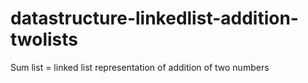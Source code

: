 # datastructure-linkedlist-addition-twolists
Sum list = linked list representation of addition of two numbers

